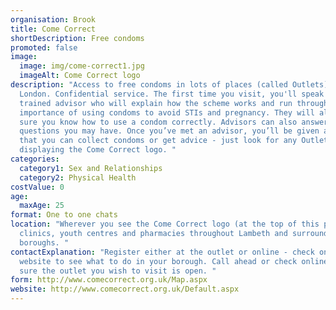 ```yaml
---
organisation: Brook
title: Come Correct
shortDescription: Free condoms
promoted: false
image:
  image: img/come-correct1.jpg
  imageAlt: Come Correct logo
description: "Access to free condoms in lots of places (called Outlets) across
  London. Confidential service. The first time you visit, you'll speak with a
  trained advisor who will explain how the scheme works and run through the
  importance of using condoms to avoid STIs and pregnancy. They will also make
  sure you know how to use a condom correctly. Advisors can also answer
  questions you may have. Once you’ve met an advisor, you’ll be given a card so
  that you can collect condoms or get advice - just look for any Outlet
  displaying the Come Correct logo. "
categories:
  category1: Sex and Relationships
  category2: Physical Health
costValue: 0
age:
  maxAge: 25
format: One to one chats
location: "Wherever you see the Come Correct logo (at the top of this page) in
  clinics, youth centres and pharmacies throughout Lambeth and surrounding
  boroughs. "
contactExplanation: "Register either at the outlet or online - check on the
  website to see what to do in your borough. Call ahead or check online to make
  sure the outlet you wish to visit is open. "
form: http://www.comecorrect.org.uk/Map.aspx
website: http://www.comecorrect.org.uk/Default.aspx
---
```

